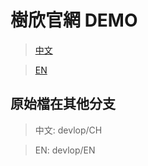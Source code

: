 # 樹欣官網 DEMO

> [中文](https://ml-andy.github.io/201801_sureseen/dist/CH/)

> [EN](https://ml-andy.github.io/201801_sureseen/dist/EN/)

## 原始檔在其他分支
> 中文: devlop/CH

> EN: devlop/EN
